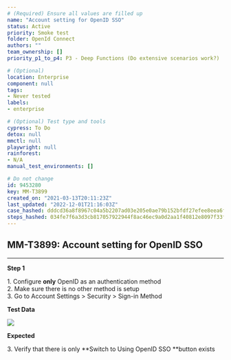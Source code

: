 ```yaml
---
# (Required) Ensure all values are filled up
name: "Account setting for OpenID SSO"
status: Active
priority: Smoke test
folder: OpenId Connect
authors: ""
team_ownership: []
priority_p1_to_p4: P3 - Deep Functions (Do extensive scenarios work?)

# (Optional)
location: Enterprise
component: null
tags: 
- Never tested
labels: 
- enterprise

# (Optional) Test type and tools
cypress: To Do
detox: null
mmctl: null
playwright: null
rainforest: 
- N/A
manual_test_environments: []

# Do not change
id: 9453280
key: MM-T3899
created_on: "2021-03-13T20:11:23Z"
last_updated: "2022-12-01T21:16:03Z"
case_hashed: dddcd36a8f8967c04a5b2207ad03e205e0ae79b152bfdf27efee8eea6f65162b43817a3b47c2fd179589978eb4a13379
steps_hashed: 034fe7f6a3d3cb817057922944f8ac46ec9a0d2aa1f40812e8097f33f8504497007f68c1d57b36a2e97896f2c8dfd48b
---
```


<!-- (Auto-generated) Based on frontmatter's "key" and "name" -->

## MM-T3899: Account setting for OpenID SSO

---

**Step 1**

1\. Configure **only** OpenID as an authentication method\
2\. Make sure there is no other method is setup\
3\. Go to Account Settings > Security > Sign-in Method

**Test Data**

![](https://smartbear-tm4j-prod-us-west-2-attachment-rich-text.s3.us-west-2.amazonaws.com/embedded-f3277290f945470c4add5d21ef3dc7ca7b74388fc7152bfb6b99ae58c66a95a8-1615666256900-1615666256900.png)

**Expected**

3\. Verify that there is only \*\*Switch to Using OpenID SSO \*\*button exists
